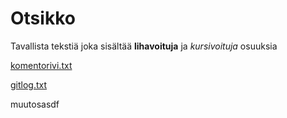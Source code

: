 # Otsikko

Tavallista tekstiä joka sisältää **lihavoituja** ja *kursivoituja* osuuksia

[komentorivi.txt](https://github.com/Laakeri/otm-harjoitustyo/blob/master/laskarit/viikko1/komentorivi.txt)

[gitlog.txt](https://github.com/Laakeri/otm-harjoitustyo/blob/master/laskarit/viikko1/gitlog.txt)

muutosasdf